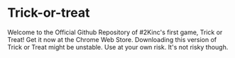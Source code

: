 # Trick-or-treat

Welcome to the Official Github Repository of #2Kinc's first game, Trick or Treat! Get it now at the Chrome Web Store. Downloading this version of Trick or Treat might be unstable. Use at your own risk. It's not risky though.
